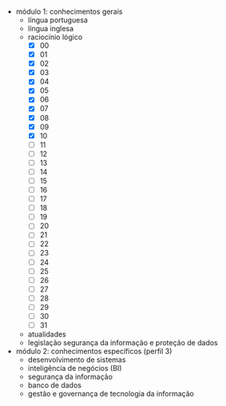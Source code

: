 - módulo 1: conhecimentos gerais
  - língua portuguesa
  - língua inglesa
  - raciocínio lógico
    - [x] 00
    - [x] 01
    - [x] 02
    - [x] 03
    - [x] 04
    - [x] 05
    - [x] 06
    - [x] 07
    - [x] 08
    - [x] 09
    - [x] 10
    - [ ] 11
    - [ ] 12
    - [ ] 13
    - [ ] 14
    - [ ] 15
    - [ ] 16
    - [ ] 17
    - [ ] 18
    - [ ] 19
    - [ ] 20
    - [ ] 21
    - [ ] 22
    - [ ] 23
    - [ ] 24
    - [ ] 25
    - [ ] 26
    - [ ] 27
    - [ ] 28
    - [ ] 29
    - [ ] 30
    - [ ] 31
  - atualidades
  - legislação segurança da informação e proteção de dados
- módulo 2: conhecimentos específicos (perfil 3)
  - desenvolvimento de sistemas
  - inteligência de negócios (BI)
  - segurança da informação
  - banco de dados
  - gestão e governança de tecnologia da informação
